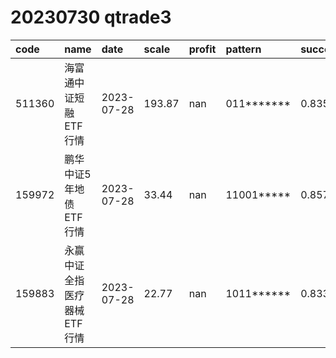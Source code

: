 
# 20230730 qtrade3
 | code | name | date | scale | profit | pattern | success_rate | success_cnt | fund_cnt | 
 | :----- | :----- | :----- | :----- | :----- | :----- | :----- | :----- | :----- | 
 | 511360 | 海富通中证短融ETF行情 | 2023-07-28 | 193.87 | nan | 011******* | 0.8354430379746836 | 66 | 79 | 
 | 159972 | 鹏华中证5年地债ETF行情 | 2023-07-28 | 33.44 | nan | 11001***** | 0.8571428571428571 | 24 | 28 | 
 | 159883 | 永赢中证全指医疗器械ETF行情 | 2023-07-28 | 22.77 | nan | 1011****** | 0.8333333333333334 | 20 | 24 | 
